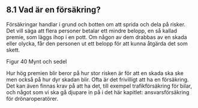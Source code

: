 ## 8.1 Vad är en försäkring?

Försäkringar handlar i grund och botten om att sprida och dela på risker. Det vill säga att flera personer betalar ett mindre belopp, en så kallad premie, som läggs ihop i en pott. Om någon av dem drabbas av en skada eller olycka, får den personen ut ett belopp för att kunna åtgärda det som skett.

Figur 40 Mynt och sedel

Hur hög premien blir beror på hur stor risken är för att en skada ska ske men också på hur dyr skadan blir. Ofta är det frivilligt att ha en försäkring. Det kan även finnas krav på att ha det, till exempel trafikförsäkring för bilar, och något som vi ska gå djupare in på i det här kapitlet: ansvarsförsäkring för drönaroperatörer.
